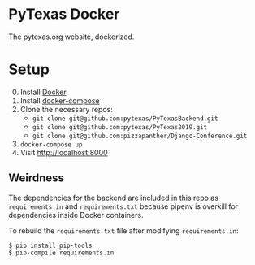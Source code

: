 # PyTexas Docker

The pytexas.org website, dockerized.

# Setup

0. Install [Docker](https://docs.docker.com/install/)
0. Install [docker-compose](https://docs.docker.com/compose/install/)
0. Clone the necessary repos:
    * `git clone git@github.com:pytexas/PyTexasBackend.git`
    * `git clone git@github.com:pytexas/PyTexas2019.git`
    * `git clone git@github.com:pizzapanther/Django-Conference.git`
0. `docker-compose up`
0. Visit <http://localhost:8000>

## Weirdness

The dependencies for the backend are included in this repo as `requirements.in`
and `requirements.txt` because pipenv is overkill for dependencies inside
Docker containers.

To rebuild the `requirements.txt` file after modifying `requirements.in`:

```
$ pip install pip-tools
$ pip-compile requirements.in
```
